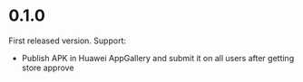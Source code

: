 # 0.1.0

First released version. Support: 

* Publish APK in Huawei AppGallery and submit it on all users after getting store approve